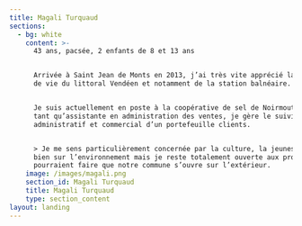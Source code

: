 ```yaml
---
title: Magali Turquaud
sections:
  - bg: white
    content: >-
      43 ans, pacsée, 2 enfants de 8 et 13 ans


      Arrivée à Saint Jean de Monts en 2013, j’ai très vite apprécié la qualité
      de vie du littoral Vendéen et notamment de la station balnéaire.


      Je suis actuellement en poste à la coopérative de sel de Noirmoutier, en
      tant qu’assistante en administration des ventes, je gère le suivi
      administratif et commercial d’un portefeuille clients.


      > Je me sens particulièrement concernée par la culture, la jeunesse et
      bien sur l’environnement mais je reste totalement ouverte aux projets qui
      pourraient faire que notre commune s’ouvre sur l’extérieur.
    image: /images/magali.png
    section_id: Magali Turquaud
    title: Magali Turquaud
    type: section_content
layout: landing
---
```


